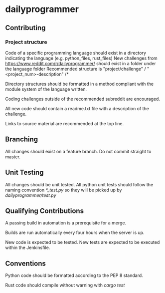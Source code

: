 # dailyprogrammer

## Contributing

### Project structure
Code of a specific programming language should exist in a directory indicating the language (e.g. python_files, rust_files)
New challenges from https://www.reddit.com/r/dailyprogrammer/ should exist in a folder under the language folder
Recommended structure is "project/challenge" / "<project_num>-description" /*

Directory structures should be formatted in a method compliant with the module system of the language written.

Coding challenges outside of the recommended subreddit are encouraged.

All new code should contain a readme.txt file with a description of the challenge. 

Links to source material are recommended at the top line.

## Branching
All changes should exist on a feature branch. Do not commit straight to master. 

## Unit Testing
All changes should be unit tested. 
All python unit tests should follow the naming convention *\*_test.py* so they will be picked up by *dailyprogrammer/test.py*

## Qualifying Contributions
A passing build in automation is a prerequisite for a merge. 

Builds are run automatically every four hours when the server is up.

New code is expected to be tested. New tests are expected to be executed within the Jenkinsfile.

## Conventions
Python code should be formatted according to the PEP 8 standard.

Rust code should compile without warning with *cargo test*
